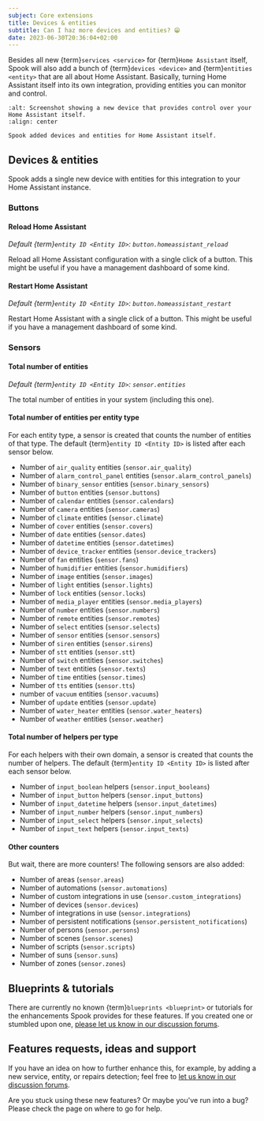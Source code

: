 ```yaml
---
subject: Core extensions
title: Devices & entities
subtitle: Can I haz more devices and entities? 😁
date: 2023-06-30T20:36:04+02:00
---
```


Besides all new {term}`services <service>` for {term}`Home Assistant` itself, Spook will also add a bunch of {term}`devices <device>` and {term}`entities <entity>` that are all about Home Assistant. Basically, turning Home Assistant itself into its own integration, providing entities you can monitor and control.

```{figure} ./images/devices_entities/example.png
:alt: Screenshot showing a new device that provides control over your Home Assistant itself.
:align: center

Spook added devices and entities for Home Assistant itself.
```

## Devices & entities

Spook adds a single new device with entities for this integration to your Home Assistant instance.

### Buttons

#### Reload Home Assistant

_Default {term}`entity ID <Entity ID>`: `button.homeassistant_reload`_

Reload all Home Assistant configuration with a single click of a button. This might be useful if you have a management dashboard of some kind.

#### Restart Home Assistant

_Default {term}`entity ID <Entity ID>`: `button.homeassistant_restart`_

Restart Home Assistant with a single click of a button. This might be useful if you have a management dashboard of some kind.

### Sensors

#### Total number of entities

_Default {term}`entity ID <Entity ID>`: `sensor.entities`_

The total number of entities in your system (including this one).

#### Total number of entities per entity type

For each entity type, a sensor is created that counts the number of entities of that type. The default {term}`entity ID <Entity ID>` is listed after each sensor below.

- Number of `air_quality` entities (`sensor.air_quality`)
- Number of `alarm_control_panel` entities (`sensor.alarm_control_panels`)
- Number of `binary_sensor` entities (`sensor.binary_sensors`)
- Number of `button` entities (`sensor.buttons`)
- Number of `calendar` entities (`sensor.calendars`)
- Number of `camera` entities (`sensor.cameras`)
- Number of `climate` entities (`sensor.climate`)
- Number of `cover` entities (`sensor.covers`)
- Number of `date` entities (`sensor.dates`)
- Number of `datetime` entities (`sensor.datetimes`)
- Number of `device_tracker` entities (`sensor.device_trackers`)
- Number of `fan` entities (`sensor.fans`)
- Number of `humidifier` entities (`sensor.humidifiers`)
- Number of `image` entities (`sensor.images`)
- Number of `light` entities (`sensor.lights`)
- Number of `lock` entities (`sensor.locks`)
- Number of `media_player` entities (`sensor.media_players`)
- Number of `number` entities (`sensor.numbers`)
- Number of `remote` entities (`sensor.remotes`)
- Number of `select` entities (`sensor.selects`)
- Number of `sensor` entities (`sensor.sensors`)
- Number of `siren` entities (`sensor.sirens`)
- Number of `stt` entities (`sensor.stt`)
- Number of `switch` entities (`sensor.switches`)
- Number of `text` entities (`sensor.texts`)
- Number of `time` entities (`sensor.times`)
- Number of `tts` entities (`sensor.tts`)
- number of `vacuum` entities (`sensor.vacuums`)
- Number of `update` entities (`sensor.update`)
- Number of `water_heater` entities (`sensor.water_heaters`)
- Number of `weather` entities (`sensor.weather`)

#### Total number of helpers per type

For each helpers with their own domain, a sensor is created that counts the number of helpers. The default {term}`entity ID <Entity ID>` is listed after each sensor below.

- Number of `input_boolean` helpers (`sensor.input_booleans`)
- Number of `input_button` helpers (`sensor.input_buttons`)
- Number of `input_datetime` helpers (`sensor.input_datetimes`)
- Number of `input_number` helpers (`sensor.input_numbers`)
- Number of `input_select` helpers (`sensor.input_selects`)
- Number of `input_text` helpers (`sensor.input_texts`)

#### Other counters

But wait, there are more counters! The following sensors are also added:

- Number of areas (`sensor.areas`)
- Number of automations (`sensor.automations`)
- Number of custom integrations in use (`sensor.custom_integrations`)
- Number of devices (`sensor.devices`)
- Number of integrations in use (`sensor.integrations`)
- Number of persistent notifications (`sensor.persistent_notifications`)
- Number of persons (`sensor.persons`)
- Number of scenes (`sensor.scenes`)
- Number of scripts (`sensor.scripts`)
- Number of suns (`sensor.suns`)
- Number of zones (`sensor.zones`)

## Blueprints & tutorials

There are currently no known {term}`blueprints <blueprint>` or tutorials for the enhancements Spook provides for these features. If you created one or stumbled upon one, [please let us know in our discussion forums](https://github.com/frenck/spook/discussions).

## Features requests, ideas and support

If you have an idea on how to further enhance this, for example, by adding a new service, entity, or repairs detection; feel free to [let us know in our discussion forums](https://github.com/frenck/spook/discussions).

Are you stuck using these new features? Or maybe you've run into a bug? Please check the [](../support) page on where to go for help.
